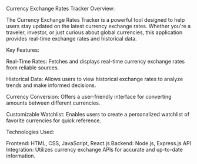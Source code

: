 Currency Exchange Rates Tracker
Overview:

The Currency Exchange Rates Tracker is a powerful tool designed to help users stay updated on the latest currency exchange rates. Whether you're a traveler, investor, or just curious about global currencies, this application provides real-time exchange rates and historical data.

Key Features:

Real-Time Rates: Fetches and displays real-time currency exchange rates from reliable sources.

Historical Data: Allows users to view historical exchange rates to analyze trends and make informed decisions.

Currency Conversion: Offers a user-friendly interface for converting amounts between different currencies.

Customizable Watchlist: Enables users to create a personalized watchlist of favorite currencies for quick reference.

Technologies Used:

Frontend: HTML, CSS, JavaScript, React.js
Backend: Node.js, Express.js
API Integration: Utilizes currency exchange APIs for accurate and up-to-date information.
